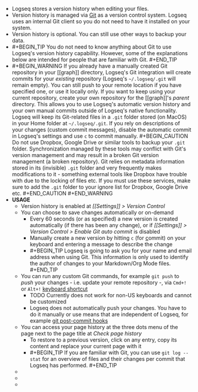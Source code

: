 - Logseq stores a version history when editing your files.
- Version history is managed via [Git](https://git-scm.com/) as a version control system. Logseq uses an internal Git client so you do not need to have it installed on your system.
- Version history is optional. You can still use other ways to backup your data.
-
  #+BEGIN_TIP
  You do not need to know anything about Git to use Logseq's version history capability. However, some of the explanations below are intended for people that are familiar with Git.
  #+END_TIP
-
  #+BEGIN_WARNING
  If you already have a manually created Git repository in your [[graph]] directory, Logseq's Git integration will create commits for your _existing_ repository (Logseq's `~/.logseq/.git` will remain empty). You can still push to your remote location if you have specified one, or use it locally only.
  If you want to keep using your current repository, create your own repository for the [[graph]]'s _parent_ directory. This allows you to use Logseq's automatic version history and your own manual commits outside of Logseq's native functionality. Logseq will keep its Git-related files in a `.git` folder stored (on MacOS) in your Home folder at `~/.logseq/.git`. 
  If you rely on descriptions of your changes (custom commit messages), disable the automatic commit in Logseq's settings and use `c` to commit manually.
  #+BEGIN_CAUTION 
  Do not use Dropbox, Google Drive or similar tools to backup your `.git` folder. Synchronization managed by these tools may conflict with Git's version management and may result in a broken Git version management (a broken repository). Git relies on metadata information stored in its (invisible) `.git` folder and very frequently makes modifications to it - something external tools like Dropbox have trouble with due to the locking of files etc.
  If you must use these services, make sure to add the `.git` folder to your ignore list for Dropbox, Google Drive etc.
  #+END_CAUTION
  #+END_WARNING
- **USAGE**
	- Version history is enabled at _[[Settings]] > Version Control_
	- You can choose to save changes automatically or on-demand
		- Every 60 seconds (or as specified) a new version is created automatically (if there has been any change), or if _[[Settings]] > Version Control > Enable Git auto commit_ is disabled
		- Manually create a new version by hitting `c` (for <ins>c</ins>ommit) on your keyboard and entering a message to describe the change
		-
		  #+BEGIN_TIP
		  Logseq is going to ask you for your name and email address when using Git. This information is only used to identify the author of changes to your Markdown/Org Mode files.
		  #+END_TIP
	- You can run any custom Git commands, for example `git push` to _push_ your changes - i.e. update your remote repository -, via `Cmd+!` or `Alt+!` [keyboard shortcut](((612a3629-bfa5-4d51-9d6f-fb03237c43fe)))
		- TODO Currently does not work for non-US keyboards and cannot be customized
		- Logseq does not automatically push your changes. You have to do it manually or use means that are independent of Logseq, for example [git post-commit hooks](https://git-scm.com/book/en/v2/Customizing-Git-Git-Hooks)
	- You can access your page history at the three dots menu of the page next to the page title at _Check page history_
		- To restore to a previous version, click on any entry, copy its content and replace your current page with it
		-
		  #+BEGIN_TIP
		  If you are familiar with Git, you can use `git log --stat` for an overview of files and their changes per commit that Logseq has performed.
		  #+END_TIP
	-
	-
	-